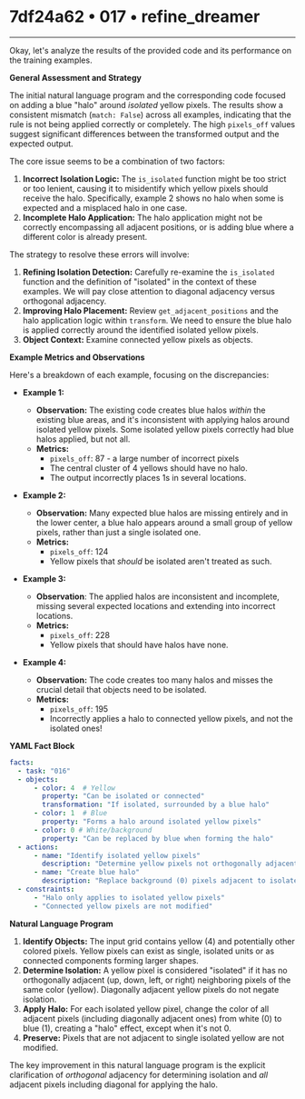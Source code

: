 # 7df24a62 • 017 • refine_dreamer

---
Okay, let's analyze the results of the provided code and its performance on the training examples.

**General Assessment and Strategy**

The initial natural language program and the corresponding code focused on adding a blue "halo" around *isolated* yellow pixels. The results show a consistent mismatch (`match: False`) across all examples, indicating that the rule is not being applied correctly or completely. The high `pixels_off` values suggest significant differences between the transformed output and the expected output.

The core issue seems to be a combination of two factors:

1.  **Incorrect Isolation Logic:** The `is_isolated` function might be too strict or too lenient, causing it to misidentify which yellow pixels should receive the halo. Specifically, example 2 shows no halo when some is expected and a misplaced halo in one case.
2.  **Incomplete Halo Application:** The halo application might not be correctly encompassing all adjacent positions, or is adding blue where a different color is already present.

The strategy to resolve these errors will involve:

1.  **Refining Isolation Detection:** Carefully re-examine the `is_isolated` function and the definition of "isolated" in the context of these examples. We will pay close attention to diagonal adjacency versus orthogonal adjacency.
2.  **Improving Halo Placement:** Review `get_adjacent_positions` and the halo application logic within `transform`. We need to ensure the blue halo is applied correctly around the identified isolated yellow pixels.
3. **Object Context:** Examine connected yellow pixels as objects.

**Example Metrics and Observations**

Here's a breakdown of each example, focusing on the discrepancies:

*   **Example 1:**
    *   **Observation:** The existing code creates blue halos *within* the existing blue areas, and it's inconsistent with applying halos around isolated yellow pixels. Some isolated yellow pixels correctly had blue halos applied, but not all.
    *   **Metrics:**
        *   `pixels_off`: 87 - a large number of incorrect pixels
        *   The central cluster of 4 yellows should have no halo.
        *   The output incorrectly places 1s in several locations.

*   **Example 2:**
    *   **Observation:** Many expected blue halos are missing entirely and in the lower center, a blue halo appears around a small group of yellow pixels, rather than just a single isolated one.
    *   **Metrics:**
        *   `pixels_off`: 124
        *   Yellow pixels that *should* be isolated aren't treated as such.

*   **Example 3:**
    *    **Observation**: The applied halos are inconsistent and incomplete, missing several expected locations and extending into incorrect locations.
    *   **Metrics:**
        *   `pixels_off`: 228
        *   Yellow pixels that should have halos have none.

*   **Example 4:**
    *   **Observation:** The code creates too many halos and misses the crucial detail that objects need to be isolated.
    *   **Metrics:**
        *   `pixels_off`: 195
        *   Incorrectly applies a halo to connected yellow pixels, and not the isolated ones!

**YAML Fact Block**

```yaml
facts:
  - task: "016"
  - objects:
      - color: 4  # Yellow
        property: "Can be isolated or connected"
        transformation: "If isolated, surrounded by a blue halo"
      - color: 1  # Blue
        property: "Forms a halo around isolated yellow pixels"
      - color: 0 # White/background
        property: "Can be replaced by blue when forming the halo"
  - actions:
      - name: "Identify isolated yellow pixels"
        description: "Determine yellow pixels not orthogonally adjacent to other yellow pixels"
      - name: "Create blue halo"
        description: "Replace background (0) pixels adjacent to isolated yellow pixels with blue (1) pixels"
  - constraints:
      - "Halo only applies to isolated yellow pixels"
      - "Connected yellow pixels are not modified"
```

**Natural Language Program**

1.  **Identify Objects:** The input grid contains yellow (4) and potentially other colored pixels. Yellow pixels can exist as single, isolated units or as connected components forming larger shapes.
2.  **Determine Isolation:** A yellow pixel is considered "isolated" if it has no orthogonally adjacent (up, down, left, or right) neighboring pixels of the same color (yellow). Diagonally adjacent yellow pixels do not negate isolation.
3.  **Apply Halo:** For each isolated yellow pixel, change the color of all adjacent pixels (including diagonally adjacent ones) from white (0) to blue (1), creating a "halo" effect, except when it's not 0.
4. **Preserve:** Pixels that are not adjacent to single isolated yellow are not modified.

The key improvement in this natural language program is the explicit clarification of *orthogonal* adjacency for determining isolation and *all* adjacent pixels including diagonal for applying the halo.


